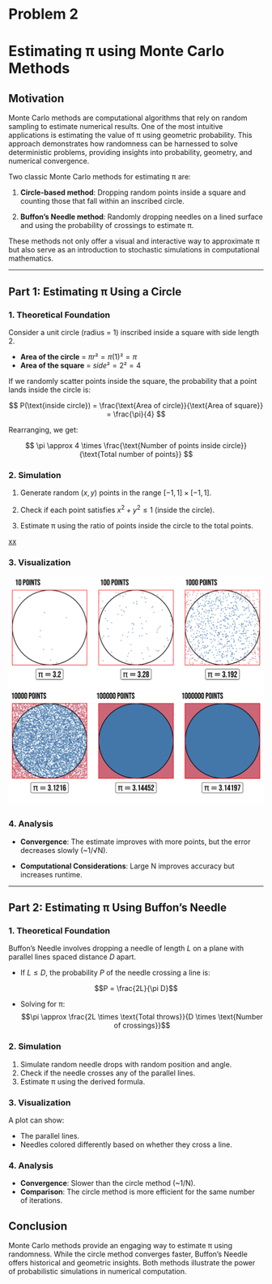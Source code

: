 # Problem 2

# **Estimating π using Monte Carlo Methods**

## **Motivation**

Monte Carlo methods are computational algorithms that rely on random sampling to estimate numerical results. One of the most intuitive applications is estimating the value of π using geometric probability. This approach demonstrates how randomness can be harnessed to solve deterministic problems, providing insights into probability, geometry, and numerical convergence.

Two classic Monte Carlo methods for estimating π are:

1. **Circle-based method**: Dropping random points inside a square and counting those that fall within an inscribed circle.

2. **Buffon’s Needle method**: Randomly dropping needles on a lined surface and using the probability of crossings to estimate π.

These methods not only offer a visual and interactive way to approximate π but also serve as an introduction to stochastic simulations in computational mathematics.

---

## **Part 1: Estimating π Using a Circle**

### **1. Theoretical Foundation**

Consider a unit circle (radius = 1) inscribed inside a square with side length 2.  

- **Area of the circle** = $πr² = π(1)² = π$  
- **Area of the square** = $side² = 2² = 4$  

If we randomly scatter points inside the square, the probability that a point lands inside the circle is: 

$$ P(\text{inside circle}) = \frac{\text{Area of circle}}{\text{Area of square}} = \frac{\pi}{4} $$ 

Rearranging, we get:  

$$ \pi \approx 4 \times \frac{\text{Number of points inside circle}}{\text{Total number of points}} $$ 

### **2. Simulation**
1. Generate random $(x, y)$ points in the range $[-1, 1] × [-1, 1]$.  

2. Check if each point satisfies $x^2 + y^2 \leq 1$ (inside the circle).  

3. Estimate π using the ratio of points inside the circle to the total points.  

[xx](d.html)

### **3. Visualization**


![alt text](image.png)

### **4. Analysis**

- **Convergence**: The estimate improves with more points, but the error decreases slowly (~1/√N).

- **Computational Considerations**: Large N improves accuracy but increases runtime.

---

## **Part 2: Estimating π Using Buffon’s Needle**

### **1. Theoretical Foundation**

Buffon’s Needle involves dropping a needle of length $L$ on a plane with parallel lines spaced distance $D$ apart.  

- If $L \leq D$, the probability $P$ of the needle crossing a line is:

$$P = \frac{2L}{\pi D}$$  

- Solving for π:  
$$\pi \approx \frac{2L \times \text{Total throws}}{D \times \text{Number of crossings}}$$  

### **2. Simulation**

1. Simulate random needle drops with random position and angle.  
2. Check if the needle crosses any of the parallel lines.  
3. Estimate π using the derived formula.  

### **3. Visualization**

A plot can show:
- The parallel lines.
- Needles colored differently based on whether they cross a line.

### **4. Analysis**
- **Convergence**: Slower than the circle method (~1/N).
- **Comparison**: The circle method is more efficient for the same number of iterations.


## **Conclusion**
Monte Carlo methods provide an engaging way to estimate π using randomness. While the circle method converges faster, Buffon’s Needle offers historical and geometric insights. Both methods illustrate the power of probabilistic simulations in numerical computation.  
